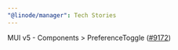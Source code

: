 ```yaml
---
"@linode/manager": Tech Stories
---
```


MUI v5 - Components > PreferenceToggle ([#9172](https://github.com/linode/manager/pull/9172))
